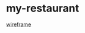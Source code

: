 # my-restaurant
[wireframe](https://www.figma.com/file/VsD1sqgq3fKAvEvPW2cjlY/Untitled?node-id=0%3A1&t=tOZsaTsqrwue34DF-1)